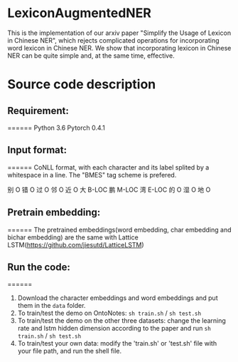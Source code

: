 # LexiconAugmentedNER
This is the implementation of our arxiv paper "Simplify the Usage of Lexicon in Chinese NER", which rejects complicated operations for incorporating word lexicon in Chinese NER. We show that incorporating lexicon in Chinese NER can be quite simple and, at the same time, effective.

# Source code description
## Requirement:
======
Python 3.6
Pytorch 0.4.1

## Input format:
======
CoNLL format, with each character and its label splited by a whitespace in a line. The "BMES" tag scheme is prefered.

别 O
错 O
过 O
邻 O
近 O
大 B-LOC
鹏 M-LOC
湾 E-LOC
的 O
湿 O
地 O

## Pretrain embedding:
======
The pretrained embeddings(word embedding, char embedding and bichar embedding) are the same with Lattice LSTM(https://github.com/jiesutd/LatticeLSTM)

## Run the code:
======
1. Download the character embeddings and word embeddings and put them in the `data` folder.
2. To train/test the demo on OntoNotes: `sh train.sh` / `sh test.sh`
3. To train/test the demo on the other three datasets: change the learning rate and lstm hidden dimension according to the paper and run `sh train.sh` / `sh test.sh`
3. To train/test your own data: modify the 'train.sh' or 'test.sh' file with your file path, and run the shell file.
